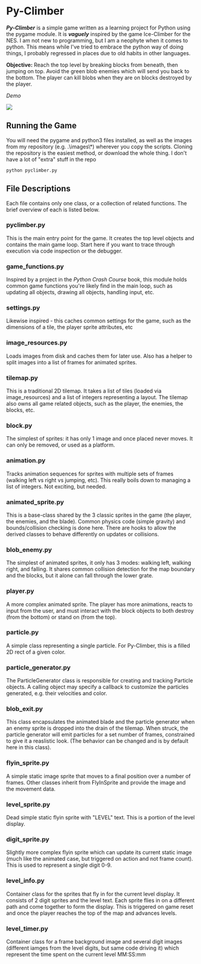 # Py-Climber
**_Py-Climber_** is a simple game written as a learning project for Python using the pygame module.  It is **_vaguely_** inspired by the game Ice-Climber for the NES.  I am not new to programming, but I am a neophyte when it comes to python.  This means while I've tried to embrace the python way of doing things, I probably regressed in places due to old habits in other languages.

**Objective:** Reach the top level by breaking blocks from beneath, then jumping on top.  Avoid the green blob enemies which will send you back to the bottom.  The player can kill blobs when they are on blocks destroyed by the player.

*Demo*

![](http://i.imgur.com/onSjPBU.gif)

## Running the Game
You will need the pygame and python3 files installed, as well as the images from my repository (e.g. .\\images\\*) wherever you copy the scripts.  Cloning the repository is the easiest method, or download the whole thing.  I don't have a lot of "extra" stuff in the repo

```
python pyclimber.py
```

## File Descriptions
Each file contains only one class, or a collection of related functions.  The brief overview of each is listed below.

### pyclimber.py
This is the main entry point for the game.  It creates the top level objects and contains the main game loop.  Start here if you want to trace through execution via code inspection or the debugger.

### game_functions.py
Inspired by a project in the *Python Crash Course* book, this module holds common game functions you're likely find in the main loop, such as updating all objects, drawing all objects, handling input, etc.

### settings.py
Likewise inspired - this caches common settings for the game, such as the dimensions of a tile, the player sprite attributes, etc

### image_resources.py
Loads images from disk and caches them for later use.  Also has a helper to split images into a list of frames for animated sprites.

### tilemap.py
This is a traditional 2D tilemap.  It takes a list of tiles (loaded via image_resources) and a list of integers representing a layout.  The tilemap also owns all game related objects, such as the player, the enemies, the blocks, etc.

### block.py
The simplest of sprites: it has only 1 image and once placed never moves.  It can only be removed, or used as a platform.

### animation.py
Tracks animation sequences for sprites with multiple sets of frames (walking left vs right vs jumping, etc).  This really boils down to managing a list of integers.  Not exciting, but needed.

### animated_sprite.py
This is a base-class shared by the 3 classic sprites in the game (the player, the enemies, and the blade).  Common physics code (simple gravity) and bounds/collision checking is done here.  There are hooks to allow the derived classes to behave differently on updates or collisions.

### blob_enemy.py
The simplest of animated sprites, it only has 3 modes: walking left, walking right, and falling.  It shares common collision detection for the map boundary and the blocks, but it alone can fall through the lower grate.

### player.py
A more complex animated sprite.  The player has more animations, reacts to input from the user, and must interact with the block objects to both destroy (from the bottom) or stand on (from the top).

### particle.py
A simple class representing a single particle.  For Py-Climber, this is a filled 2D rect of a given color.

### particle_generator.py
The ParticleGenerator class is responsible for creating and tracking Particle objects.  A calling object may specify a callback to customize the particles generated, e.g. their velocities and color.

### blob_exit.py
This class encapsulates the animated blade and the particle generator when an enemy sprite is dropped into the drain of the tilemap.  When struck, the particle generator will emit particles for a set number of frames, constrained to give it a reaslistic look.  (The behavior can be changed and is by default here in this class).

### flyin_sprite.py
A simple static image sprite that moves to a final position over a number of frames.  Other classes inherit from FlyInSprite and provide the image and the movement data.

### level_sprite.py
Dead simple static flyin sprite with "LEVEL" text.  This is a portion of the level display.

### digit_sprite.py
Slightly more complex flyin sprite which can update its current static image (much like the animated case, but triggered on action and not frame count).  This is used to represent a single digit 0-9.

### level_info.py
Container class for the sprites that fly in for the current level display.  It consists of 2 digit sprites and the level text.  Each sprite flies in on a different path and come together to form the display.  This is triggered on game reset and once the player reaches the top of the map and advances levels.

### level_timer.py
Container class for a frame background image and several digit images (different iamges from the level digits, but same code driving it) which represent the time spent on the current level MM:SS:mm





